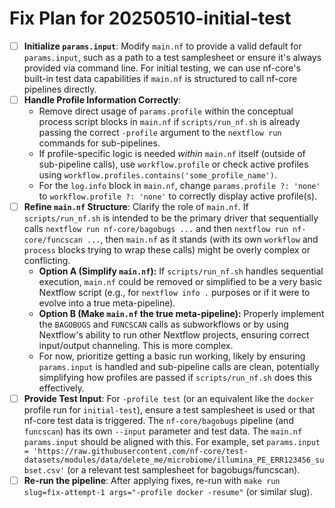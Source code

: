 # Fix Plan for 20250510-initial-test

- [ ] **Initialize `params.input`**: Modify `main.nf` to provide a valid default for `params.input`, such as a path to a test samplesheet or ensure it's always provided via command line. For initial testing, we can use nf-core's built-in test data capabilities if `main.nf` is structured to call nf-core pipelines directly.
- [ ] **Handle Profile Information Correctly**: 
    - Remove direct usage of `params.profile` within the conceptual process script blocks in `main.nf` if `scripts/run_nf.sh` is already passing the correct `-profile` argument to the `nextflow run` commands for sub-pipelines. 
    - If profile-specific logic is needed *within* `main.nf` itself (outside of sub-pipeline calls), use `workflow.profile` or check active profiles using `workflow.profiles.contains('some_profile_name')`.
    - For the `log.info` block in `main.nf`, change `params.profile ?: 'none'` to `workflow.profile ?: 'none'` to correctly display active profile(s).
- [ ] **Refine `main.nf` Structure**: Clarify the role of `main.nf`. If `scripts/run_nf.sh` is intended to be the primary driver that sequentially calls `nextflow run nf-core/bagobugs ...` and then `nextflow run nf-core/funcscan ...`, then `main.nf` as it stands (with its own `workflow` and `process` blocks trying to wrap these calls) might be overly complex or conflicting. 
    - **Option A (Simplify `main.nf`):** If `scripts/run_nf.sh` handles sequential execution, `main.nf` could be removed or simplified to be a very basic Nextflow script (e.g., for `nextflow info .` purposes or if it were to evolve into a true meta-pipeline).
    - **Option B (Make `main.nf` the true meta-pipeline):** Properly implement the `BAGOBUGS` and `FUNCSCAN` calls as subworkflows or by using Nextflow's ability to run other Nextflow projects, ensuring correct input/output channeling. This is more complex.
    - For now, prioritize getting a basic run working, likely by ensuring `params.input` is handled and sub-pipeline calls are clean, potentially simplifying how profiles are passed if `scripts/run_nf.sh` does this effectively.
- [ ] **Provide Test Input**: For `-profile test` (or an equivalent like the `docker` profile run for `initial-test`), ensure a test samplesheet is used or that nf-core test data is triggered. The `nf-core/bagobugs` pipeline (and `funcscan`) has its own `--input` parameter and test data. The `main.nf` `params.input` should be aligned with this. For example, set `params.input = 'https://raw.githubusercontent.com/nf-core/test-datasets/modules/data/delete_me/microbiome/illumina_PE_ERR123456_subset.csv'` (or a relevant test samplesheet for bagobugs/funcscan).
- [ ] **Re-run the pipeline**: After applying fixes, re-run with `make run slug=fix-attempt-1 args="-profile docker -resume"` (or similar slug). 
